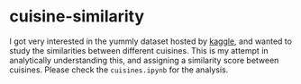 # cuisine-similarity
I got very interested in the yummly dataset hosted by <a href="https://www.kaggle.com/c/whats-cooking">kaggle</a>, and wanted to study the similarities between different cuisines. This is my attempt in analytically understanding this, and assigning a similarity score between cuisines. Please check the `cuisines.ipynb` for the analysis.